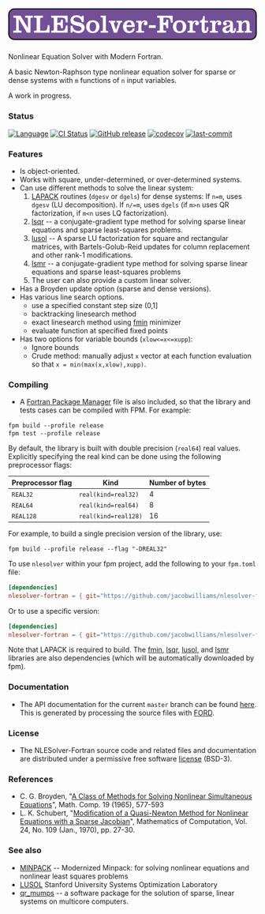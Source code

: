 ![nlesolver-fortran](media/logo.png)
============

Nonlinear Equation Solver with Modern Fortran.

A basic Newton-Raphson type nonlinear equation solver for sparse or dense systems with `m` functions of `n` input variables.

A work in progress.

### Status

[![Language](https://img.shields.io/badge/-Fortran-734f96?logo=fortran&logoColor=white)](https://github.com/topics/fortran)
[![CI Status](https://github.com/jacobwilliams/nlesolver-fortran/actions/workflows/CI.yml/badge.svg)](https://github.com/jacobwilliams/nlesolver-fortran/actions)
[![GitHub release](https://img.shields.io/github/release/jacobwilliams/nlesolver-fortran.svg)](https://github.com/jacobwilliams/nlesolver-fortran/releases/latest)
[![codecov](https://codecov.io/gh/jacobwilliams/nlesolver-fortran/branch/master/graph/badge.svg)](https://codecov.io/gh/jacobwilliams/nlesolver-fortran)
[![last-commit](https://img.shields.io/github/last-commit/jacobwilliams/nlesolver-fortran)](https://github.com/jacobwilliams/nlesolver-fortran/commits/master)

### Features

  * Is object-oriented.
  * Works with square, under-determined, or over-determined systems.
  * Can use different methods to solve the linear system:
    1. [LAPACK](https://www.netlib.org/lapack/) routines (`dgesv` or `dgels`) for dense systems: If `n=m`, uses `dgesv` (LU decomposition). If `n/=m`, uses `dgels` (if `m>n` uses QR factorization, if `m<n` uses LQ factorization).
    2. [lsqr](https://github.com/jacobwilliams/LSQR) -- a conjugate-gradient type method for solving sparse linear equations and sparse least-squares problems.
    3. [lusol](https://github.com/jacobwilliams/lusol) -- A sparse LU factorization for square and rectangular matrices, with Bartels-Golub-Reid updates for column replacement and other rank-1 modifications.
    4. [lsmr](https://github.com/jacobwilliams/LSMR) -- a conjugate-gradient type method for solving sparse linear equations and sparse least-squares problems
    5. The user can also provide a custom linear solver.
  * Has a Broyden update option (sparse and dense versions).
  * Has various line search options.
     * use a specified constant step size (0,1]
     * backtracking linesearch method
     * exact linesearch method using [fmin](https://github.com/jacobwilliams/fmin) minimizer
     * evaluate function at specified fixed points
  * Has two options for variable bounds (`xlow<=x<=xupp`):
     * Ignore bounds
     * Crude method: manually adjust `x` vector at each function evaluation so that `x = min(max(x,xlow),xupp)`.

### Compiling

* A [Fortran Package Manager](https://github.com/fortran-lang/fpm) file is also included, so that the library and tests cases can be compiled with FPM. For example:

```
fpm build --profile release
fpm test --profile release
```

By default, the library is built with double precision (`real64`) real values. Explicitly specifying the real kind can be done using the following preprocessor flags:

Preprocessor flag | Kind  | Number of bytes
----------------- | ----- | ---------------
`REAL32`  | `real(kind=real32)`  | 4
`REAL64`  | `real(kind=real64)`  | 8
`REAL128` | `real(kind=real128)` | 16

For example, to build a single precision version of the library, use:

```
fpm build --profile release --flag "-DREAL32"
```

To use `nlesolver` within your fpm project, add the following to your `fpm.toml` file:
```toml
[dependencies]
nlesolver-fortran = { git="https://github.com/jacobwilliams/nlesolver-fortran.git" }
```

Or to use a specific version:

```toml
[dependencies]
nlesolver-fortran = { git="https://github.com/jacobwilliams/nlesolver-fortran.git", tag="1.1.0" }
```

Note that LAPACK is required to build. The [fmin](https://github.com/jacobwilliams/fmin), [lsqr](https://github.com/jacobwilliams/LSQR), [lusol](https://github.com/jacobwilliams/lusol), and [lsmr](https://github.com/jacobwilliams/LSMR) libraries are also dependencies (which will be automatically downloaded by fpm).

### Documentation

 * The API documentation for the current ```master``` branch can be found [here](https://jacobwilliams.github.io/nlesolver-fortran/).  This is generated by processing the source files with [FORD](https://github.com/Fortran-FOSS-Programmers/ford).

### License

 * The NLESolver-Fortran source code and related files and documentation are distributed under a permissive free software [license](https://github.com/jacobwilliams/nlesolver-fortran/blob/master/LICENSE) (BSD-3).

### References

  * C. G. Broyden, "[A Class of Methods for Solving Nonlinear Simultaneous Equations](https://www.ams.org/journals/mcom/1965-19-092/S0025-5718-1965-0198670-6/S0025-5718-1965-0198670-6.pdf)", Math. Comp. 19 (1965), 577-593
  * L. K. Schubert, "[Modification of a Quasi-Newton Method for Nonlinear Equations with a Sparse Jacobian](https://www.ams.org/journals/mcom/1970-24-109/S0025-5718-1970-0258276-9/S0025-5718-1970-0258276-9.pdf)", Mathematics of Computation, Vol. 24, No. 109 (Jan., 1970), pp. 27-30.

### See also

  * [MINPACK](https://github.com/fortran-lang/minpack) -- Modernized Minpack: for solving nonlinear equations and nonlinear least squares problems
  * [LUSOL](https://web.stanford.edu/group/SOL/software/lusol/) Stanford University Systems Optimization Laboratory
  * [qr_mumps](https://gitlab.com/qr_mumps/qr_mumps) -- a software package for the solution of sparse, linear
  systems on multicore computers.

